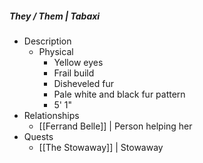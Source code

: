 ##### They / Them | Tabaxi 
 
- Description
	- Physical 
		- Yellow eyes
		- Frail build
		- Disheveled fur
		- Pale white and black fur pattern
		- 5' 1"
- Relationships 
	- [[Ferrand Belle]] | Person helping her 
- Quests 
	- [[The Stowaway]] | Stowaway 
